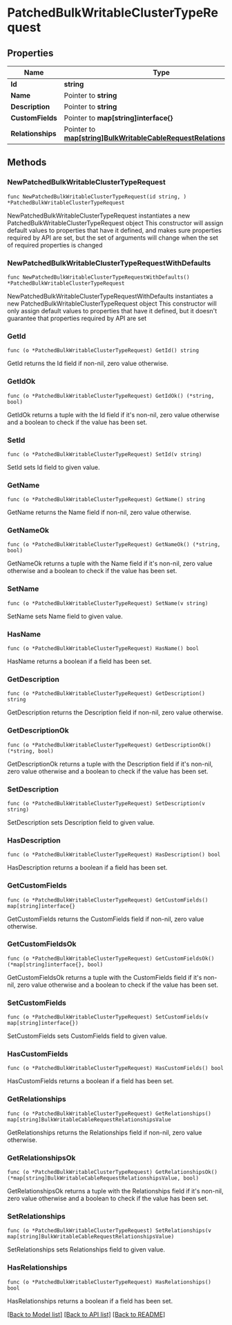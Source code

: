# PatchedBulkWritableClusterTypeRequest

## Properties

Name | Type | Description | Notes
------------ | ------------- | ------------- | -------------
**Id** | **string** |  | 
**Name** | Pointer to **string** |  | [optional] 
**Description** | Pointer to **string** |  | [optional] 
**CustomFields** | Pointer to **map[string]interface{}** |  | [optional] 
**Relationships** | Pointer to [**map[string]BulkWritableCableRequestRelationshipsValue**](BulkWritableCableRequestRelationshipsValue.md) |  | [optional] 

## Methods

### NewPatchedBulkWritableClusterTypeRequest

`func NewPatchedBulkWritableClusterTypeRequest(id string, ) *PatchedBulkWritableClusterTypeRequest`

NewPatchedBulkWritableClusterTypeRequest instantiates a new PatchedBulkWritableClusterTypeRequest object
This constructor will assign default values to properties that have it defined,
and makes sure properties required by API are set, but the set of arguments
will change when the set of required properties is changed

### NewPatchedBulkWritableClusterTypeRequestWithDefaults

`func NewPatchedBulkWritableClusterTypeRequestWithDefaults() *PatchedBulkWritableClusterTypeRequest`

NewPatchedBulkWritableClusterTypeRequestWithDefaults instantiates a new PatchedBulkWritableClusterTypeRequest object
This constructor will only assign default values to properties that have it defined,
but it doesn't guarantee that properties required by API are set

### GetId

`func (o *PatchedBulkWritableClusterTypeRequest) GetId() string`

GetId returns the Id field if non-nil, zero value otherwise.

### GetIdOk

`func (o *PatchedBulkWritableClusterTypeRequest) GetIdOk() (*string, bool)`

GetIdOk returns a tuple with the Id field if it's non-nil, zero value otherwise
and a boolean to check if the value has been set.

### SetId

`func (o *PatchedBulkWritableClusterTypeRequest) SetId(v string)`

SetId sets Id field to given value.


### GetName

`func (o *PatchedBulkWritableClusterTypeRequest) GetName() string`

GetName returns the Name field if non-nil, zero value otherwise.

### GetNameOk

`func (o *PatchedBulkWritableClusterTypeRequest) GetNameOk() (*string, bool)`

GetNameOk returns a tuple with the Name field if it's non-nil, zero value otherwise
and a boolean to check if the value has been set.

### SetName

`func (o *PatchedBulkWritableClusterTypeRequest) SetName(v string)`

SetName sets Name field to given value.

### HasName

`func (o *PatchedBulkWritableClusterTypeRequest) HasName() bool`

HasName returns a boolean if a field has been set.

### GetDescription

`func (o *PatchedBulkWritableClusterTypeRequest) GetDescription() string`

GetDescription returns the Description field if non-nil, zero value otherwise.

### GetDescriptionOk

`func (o *PatchedBulkWritableClusterTypeRequest) GetDescriptionOk() (*string, bool)`

GetDescriptionOk returns a tuple with the Description field if it's non-nil, zero value otherwise
and a boolean to check if the value has been set.

### SetDescription

`func (o *PatchedBulkWritableClusterTypeRequest) SetDescription(v string)`

SetDescription sets Description field to given value.

### HasDescription

`func (o *PatchedBulkWritableClusterTypeRequest) HasDescription() bool`

HasDescription returns a boolean if a field has been set.

### GetCustomFields

`func (o *PatchedBulkWritableClusterTypeRequest) GetCustomFields() map[string]interface{}`

GetCustomFields returns the CustomFields field if non-nil, zero value otherwise.

### GetCustomFieldsOk

`func (o *PatchedBulkWritableClusterTypeRequest) GetCustomFieldsOk() (*map[string]interface{}, bool)`

GetCustomFieldsOk returns a tuple with the CustomFields field if it's non-nil, zero value otherwise
and a boolean to check if the value has been set.

### SetCustomFields

`func (o *PatchedBulkWritableClusterTypeRequest) SetCustomFields(v map[string]interface{})`

SetCustomFields sets CustomFields field to given value.

### HasCustomFields

`func (o *PatchedBulkWritableClusterTypeRequest) HasCustomFields() bool`

HasCustomFields returns a boolean if a field has been set.

### GetRelationships

`func (o *PatchedBulkWritableClusterTypeRequest) GetRelationships() map[string]BulkWritableCableRequestRelationshipsValue`

GetRelationships returns the Relationships field if non-nil, zero value otherwise.

### GetRelationshipsOk

`func (o *PatchedBulkWritableClusterTypeRequest) GetRelationshipsOk() (*map[string]BulkWritableCableRequestRelationshipsValue, bool)`

GetRelationshipsOk returns a tuple with the Relationships field if it's non-nil, zero value otherwise
and a boolean to check if the value has been set.

### SetRelationships

`func (o *PatchedBulkWritableClusterTypeRequest) SetRelationships(v map[string]BulkWritableCableRequestRelationshipsValue)`

SetRelationships sets Relationships field to given value.

### HasRelationships

`func (o *PatchedBulkWritableClusterTypeRequest) HasRelationships() bool`

HasRelationships returns a boolean if a field has been set.


[[Back to Model list]](../README.md#documentation-for-models) [[Back to API list]](../README.md#documentation-for-api-endpoints) [[Back to README]](../README.md)


